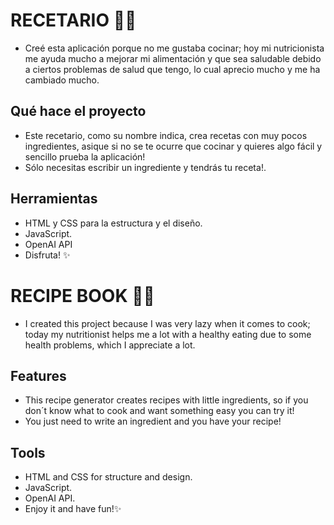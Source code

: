 # RECETARIO 👩‍🍳
* Creé esta aplicación porque no me gustaba cocinar; hoy mi nutricionista me ayuda mucho a mejorar mi alimentación y que sea saludable debido a ciertos problemas de salud que tengo, lo cual aprecio mucho y me ha cambiado mucho.
## Qué hace el proyecto
* Este recetario, como su nombre indica, crea recetas con muy pocos ingredientes, asique si no se te ocurre que cocinar y quieres algo fácil y sencillo prueba la aplicación!
* Sólo necesitas escribir un ingrediente y tendrás tu receta!.
## Herramientas 
* HTML y CSS para la estructura y el diseño.
* JavaScript.
* OpenAI API
* Disfruta! ✨


# RECIPE BOOK 👩‍🍳
* I created this project because I was very lazy when it comes to cook; today my nutritionist helps me a lot with a healthy eating due to some health problems, which I appreciate a lot.
## Features
* This recipe generator creates recipes with little ingredients, so if you don´t know what to cook and want something easy you can try it!
* You just need to write an ingredient and you have your recipe!
## Tools
* HTML and CSS for structure and design.
* JavaScript.
* OpenAI API.
* Enjoy it and have fun!✨
